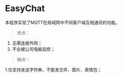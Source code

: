 # EasyChat

本程序实现了MQTT在局域网中不同客户端互相通讯的功能。

> 优点：

1. 无需连接外网；
2. 不会被公司电脑监控；

> 缺点：

1.仅支持发送字符串，不能发文件、图片、表情包；
